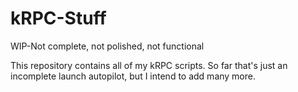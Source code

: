 # kRPC-Stuff

WIP-Not complete, not polished, not functional

This repository contains all of my kRPC scripts. So far that's just an incomplete launch autopilot,
but I intend to add many more.
